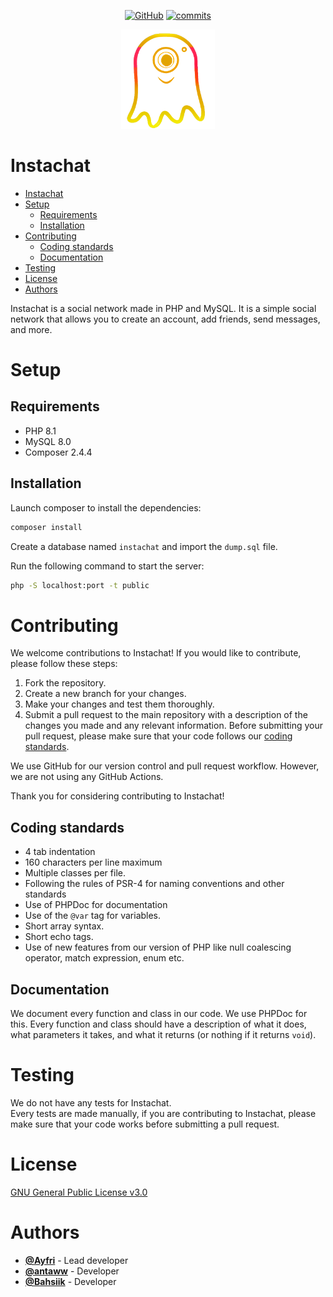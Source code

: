 <p align="center">
    <a href="https://www.gnu.org/licenses/gpl-3.0.html"><img src="https://img.shields.io/github/license/Bahsiik/Instachat?style=flat-square" alt="GitHub"></a>
    <a href="https://github.com/Bahsiik/Instachat/commits/main"><img src="https://flat.badgen.net/github/commits/Bahsiik/Instachat/main?color=green&amp;icon=github" alt="commits"></a>
</p>
<p align="center">
    <img alt="Instachat-Icon" src="https://github.com/Bahsiik/Instachat/blob/main/static/images/logo-orange.png?raw=true" width="150"/><br>
</p>

# Instachat

* [Instachat](#instachat)
* [Setup](#setup)
    * [Requirements](#requirements)
    * [Installation](#installation)
* [Contributing](#contributing)
    * [Coding standards](#coding-standards)
    * [Documentation](#documentation)
* [Testing](#testing)
* [License](#license)
* [Authors](#authors)

Instachat is a social network made in PHP and MySQL. It is a simple social network that allows you to create an account, add friends, send messages, and more.

# Setup

## Requirements

- PHP 8.1
- MySQL 8.0
- Composer 2.4.4

## Installation

Launch composer to install the dependencies:

```bash
composer install
```

Create a database named `instachat` and import the `dump.sql` file.

Run the following command to start the server:

```bash
php -S localhost:port -t public
```

# Contributing

We welcome contributions to Instachat! If you would like to contribute, please follow these steps:

1. Fork the repository.
2. Create a new branch for your changes.
3. Make your changes and test them thoroughly.
4. Submit a pull request to the main repository with a description of the changes you made and any relevant information.
   Before submitting your pull request, please make sure that your code follows our [coding standards](#coding-standards).

We use GitHub for our version control and pull request workflow. However, we are not using any GitHub Actions.

Thank you for considering contributing to Instachat!

## Coding standards

- 4 tab indentation
- 160 characters per line maximum
- Multiple classes per file.
- Following the rules of PSR-4 for naming conventions and other standards
- Use of PHPDoc for documentation
- Use of the `@var` tag for variables.
- Short array syntax.
- Short echo tags.
- Use of new features from our version of PHP like null coalescing operator, match expression, enum etc.

## Documentation

We document every function and class in our code. We use PHPDoc for this.
Every function and class should have a description of what it does, what parameters it takes, and what it returns (or nothing if it returns `void`).

# Testing

We do not have any tests for Instachat.<br>
Every tests are made manually, if you are contributing to Instachat, please make sure that your code works before submitting a pull request.

# License

[GNU General Public License v3.0](https://www.gnu.org/licenses/gpl-3.0.html)

# Authors

- [**@Ayfri**](https://github.com/Ayfri) - Lead developer
- [**@antaww**](https://github.com/antaww) - Developer
- [**@Bahsiik**](https://github.com/Bahsiik) - Developer

